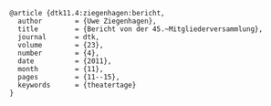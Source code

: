     @article {dtk11.4:ziegenhagen:bericht,
      author        = {Uwe Ziegenhagen},
      title         = {Bericht von der 45.~Mitgliederversammlung},
      journal       = dtk,
      volume        = {23},
      number        = {4},
      date          = {2011},
      month         = {11},
      pages         = {11--15},
      keywords      = {theatertage}
    }
